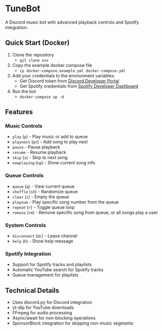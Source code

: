 # TuneBot

A Discord music bot with advanced playback controls and Spotify integration.

## Quick Start (Docker)
1. Clone the repository
    - `git clone xxx`
2. Copy the example docker compose file
    - `cp docker-compose.example.yml docker-compose.yml`
3. Add your credentials to the environment variables:
    - Get Discord token from [Discord Developer Portal](https://discord.com/developers/applications)
    - Get Spotify credentials from [Spotify Developer Dashboard](https://developer.spotify.com/dashboard)
4. Run the bot
   - `docker-compose up -d`

## Features

### Music Controls
- `play` (`p`) - Play music or add to queue
- `playnext` (`pn`) - Add song to play next
- `pause` - Pause playback
- `resume` - Resume playback
- `skip` (`s`) - Skip to next song
- `nowplaying` (`np`) - Show current song info

### Queue Controls
- `queue` (`q`) - View current queue
- `shuffle` (`sh`) - Randomize queue
- `clear` (`c`) - Empty the queue
- `playnum` - Play specific song number from the queue
- `repeat` (`r`) - Toggle queue loop
- `remove` (`rm`) - Remove specific song from queue, or all songs play a user

### System Controls
- `disconnect` (`dc`) - Leave channel
- `help` (`h`) - Show help message

### Spotify Integration
- Support for Spotify tracks and playlists
- Automatic YouTube search for Spotify tracks
- Queue management for playlists

## Technical Details
- Uses discord.py for Discord integration
- yt-dlp for YouTube downloads
- FFmpeg for audio processing
- Async/await for non-blocking operations
- SponsorBlock integration for skipping non-music segments